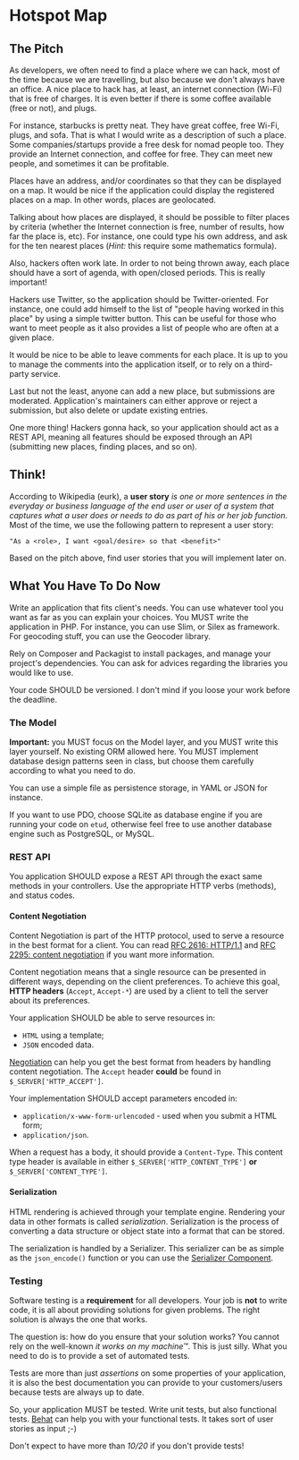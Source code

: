 Hotspot Map
===========

The Pitch
---------

As developers, we often need to find a place where we can hack, most of the time
because we are travelling, but also because we don't always have an office. A
nice place to hack has, at least, an internet connection (Wi-Fi) that is free of
charges. It is even better if there is some coffee available (free or not), and
plugs.

For instance, starbucks is pretty neat. They have great coffee, free Wi-Fi,
plugs, and sofa. That is what I would write as a description of such a place.
Some companies/startups provide a free desk for nomad people too. They provide
an Internet connection, and coffee for free. They can meet new people, and
sometimes it can be profitable.

Places have an address, and/or coordinates so that they can be displayed on a
map. It would be nice if the application could display the registered places on
a map. In other words, places are geolocated.

Talking about how places are displayed, it should be possible to filter places
by criteria (whether the Internet connection is free, number of results, how
far the place is, etc). For instance, one could type his own address, and ask
for the ten nearest places (_Hint:_ this require some mathematics formula).

Also, hackers often work late. In order to not being thrown away, each place
should have a sort of agenda, with open/closed periods. This is really
important!

Hackers use Twitter, so the application should be Twitter-oriented. For
instance, one could add himself to the list of "people having worked in this
place" by using a simple twitter button. This can be useful for those who want
to meet people as it also provides a list of people who are often at a given
place.

It would be nice to be able to leave comments for each place. It is up to you to
manage the comments into the application itself, or to rely on a third-party
service.

Last but not the least, anyone can add a new place, but submissions are
moderated. Application's maintainers can either approve or reject a submission,
but also delete or update existing entries.

One more thing! Hackers gonna hack, so your application should act as a REST
API, meaning all features should be exposed through an API (submitting new
places, finding places, and so on).


Think!
------

According to Wikipedia (eurk), a **user story** _is one or more sentences in the
everyday or business language of the end user or user of a system that captures
what a user does or needs to do as part of his or her job function_. Most of the
time, we use the following pattern to represent a user story:

    "As a <role>, I want <goal/desire> so that <benefit>"

Based on the pitch above, find user stories that you will implement later on.


What You Have To Do Now
-----------------------

Write an application that fits client's needs. You can use whatever tool you
want as far as you can explain your choices. You MUST write the application in
PHP. For instance, you can use Slim, or Silex as framework. For geocoding stuff,
you can use the Geocoder library.

Rely on Composer and Packagist to install packages, and manage your project's
dependencies. You can ask for advices regarding the libraries you would like to
use.

Your code SHOULD be versioned. I don't mind if you loose your work before the
deadline.

### The Model

**Important:** you MUST focus on the Model layer, and you MUST write this layer
yourself. No existing ORM allowed here. You MUST implement database design
patterns seen in class, but choose them carefully according to what you need to
do.

You can use a simple file as persistence storage, in YAML or JSON for instance.

If you want to use PDO, choose SQLite as database engine if you are running your
code on `etud`, otherwise feel free to use another database engine such as
PostgreSQL, or MySQL.

### REST API

You application SHOULD expose a REST API through the exact same methods in your
controllers. Use the appropriate HTTP verbs (methods), and status codes.

#### Content Negotiation

Content Negotiation is part of the HTTP protocol, used to serve a resource in
the best format for a client. You can read [RFC 2616:
HTTP/1.1](http://pretty-rfc.herokuapp.com/RFC2616) and [RFC 2295: content
negotiation](http://pretty-rfc.herokuapp.com/RFC2295) if you want more
information.

Content negotiation means that a single resource can be presented in different
ways, depending on the client preferences. To achieve this goal, **HTTP
headers** (`Accept`, `Accept-*`) are used by a client to tell the server about
its preferences.

Your application SHOULD be able to serve resources in:

* `HTML` using a template;
* `JSON` encoded data.

[Negotiation](https://github.com/willdurand/negotiation) can help you get the
best format from headers by handling content negotiation. The `Accept` header
**could** be found in `$_SERVER['HTTP_ACCEPT']`.

Your implementation SHOULD accept parameters encoded in:

* `application/x-www-form-urlencoded` - used when you submit a HTML form;
* `application/json`.

When a request has a body, it should provide a `Content-Type`. This content
type header is available in either `$_SERVER['HTTP_CONTENT_TYPE']` **or**
`$_SERVER['CONTENT_TYPE']`.

#### Serialization

HTML rendering is achieved through your template engine. Rendering your data in
other formats is called _serialization_. Serialization is the process of
converting a data structure or object state into a format that can be stored.

The serialization is handled by a Serializer. This serializer can be as simple
as the `json_encode()` function or you can use the [Serializer
Component](http://symfony.com/doc/current/components/serializer.html).

### Testing

Software testing is a **requirement** for all developers. Your job is **not** to
write code, it is all about providing solutions for given problems. The right
solution is always the one that works.

The question is: how do you ensure that your solution works? You cannot rely on
the well-known _it works on my machine™_. This is just silly. What you need to
do is to provide a set of automated tests.

Tests are more than just _assertions_ on some properties of your application,
it is also the best documentation you can provide to your customers/users because
tests are always up to date.

So, your application MUST be tested. Write unit tests, but also functional tests.
[Behat]() can help you with your functional tests. It takes sort of user stories
as input ;-)

Don't expect to have more than _10/20_ if you don't provide tests!
